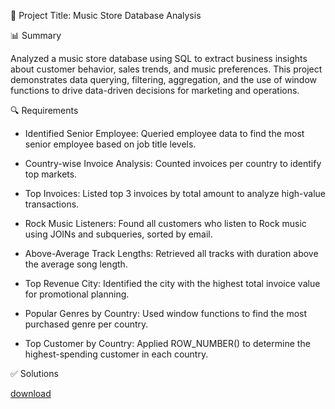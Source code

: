 🎵 Project Title: Music Store Database Analysis




📊 Summary

Analyzed a music store database using SQL to extract business insights about customer behavior, sales trends, and music preferences. 
This project demonstrates data querying, filtering, aggregation, and the use of window functions to drive data-driven decisions for marketing and operations.



🔍 Requirements

- Identified Senior Employee: Queried employee data to find the most senior employee based on job title levels.

- Country-wise Invoice Analysis: Counted invoices per country to identify top markets.

- Top Invoices: Listed top 3 invoices by total amount to analyze high-value transactions.

- Rock Music Listeners: Found all customers who listen to Rock music using JOINs and subqueries, sorted by email.

- Above-Average Track Lengths: Retrieved all tracks with duration above the average song length.

- Top Revenue City: Identified the city with the highest total invoice value for promotional planning.

- Popular Genres by Country: Used window functions to find the most purchased genre per country.

- Top Customer by Country: Applied ROW_NUMBER() to determine the highest-spending customer in each country.

✅ Solutions

[download](https://github.com/Jivanbarale/SQL/blob/main/123.sql)
